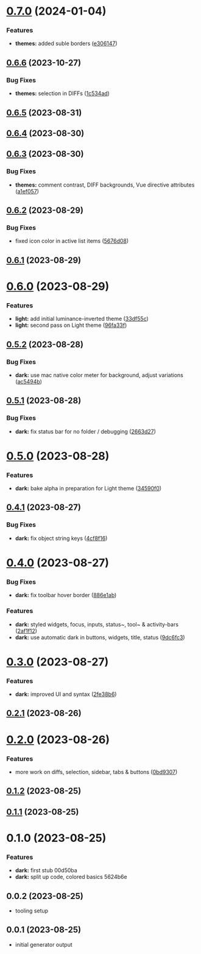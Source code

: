 # [0.7.0](https://github.com/nemoDreamer/vscode-theme-seashells/compare/v0.6.6...v0.7.0) (2024-01-04)

### Features

- **themes:** added suble borders ([e306147](https://github.com/nemoDreamer/vscode-theme-seashells/commit/e306147b3f1f0d346751e1dc671920a65dd95333))

## [0.6.6](https://github.com/nemoDreamer/vscode-theme-seashells/compare/v0.6.5...v0.6.6) (2023-10-27)

### Bug Fixes

- **themes:** selection in DIFFs ([1c534ad](https://github.com/nemoDreamer/vscode-theme-seashells/commit/1c534ad0850c104af698af3127cd71a7749f71ce))

## [0.6.5](https://github.com/nemoDreamer/vscode-theme-seashells/compare/v0.6.4...v0.6.5) (2023-08-31)

## [0.6.4](https://github.com/nemoDreamer/vscode-theme-seashells/compare/v0.6.3...v0.6.4) (2023-08-30)

## [0.6.3](https://github.com/nemoDreamer/vscode-theme-seashells/compare/v0.6.2...v0.6.3) (2023-08-30)

### Bug Fixes

- **themes:** comment contrast, DIFF backgrounds, Vue directive attributes ([a1ef057](https://github.com/nemoDreamer/vscode-theme-seashells/commit/a1ef057dc353e7f4ea33f0d5f040c0bc973dc017))

## [0.6.2](https://github.com/nemoDreamer/vscode-theme-seashells/compare/v0.6.1...v0.6.2) (2023-08-29)

### Bug Fixes

- fixed icon color in active list items ([5676d08](https://github.com/nemoDreamer/vscode-theme-seashells/commit/5676d083e0d0a501cecf6afbc25de2ec1a943478))

## [0.6.1](https://github.com/nemoDreamer/vscode-theme-seashells/compare/v0.6.0...v0.6.1) (2023-08-29)

# [0.6.0](https://github.com/nemoDreamer/vscode-theme-seashells/compare/v0.5.2...v0.6.0) (2023-08-29)

### Features

- **light:** add initial luminance-inverted theme ([33df55c](https://github.com/nemoDreamer/vscode-theme-seashells/commit/33df55c174c28b4dba45ca35ccdf36e23bb25825))
- **light:** second pass on Light theme ([96fa33f](https://github.com/nemoDreamer/vscode-theme-seashells/commit/96fa33f945088bee251665c2160d6c14ff55b926))

## [0.5.2](https://github.com/nemoDreamer/vscode-theme-seashells/compare/v0.5.1...v0.5.2) (2023-08-28)

### Bug Fixes

- **dark:** use mac native color meter for background, adjust variations ([ac5494b](https://github.com/nemoDreamer/vscode-theme-seashells/commit/ac5494b0ee3060e4ff944f190919f043cc23841a))

## [0.5.1](https://github.com/nemoDreamer/vscode-theme-seashells/compare/v0.5.0...v0.5.1) (2023-08-28)

### Bug Fixes

- **dark:** fix status bar for no folder / debugging ([2663d27](https://github.com/nemoDreamer/vscode-theme-seashells/commit/2663d27898ce142bb490acd0e2d89118d080894b))

# [0.5.0](https://github.com/nemoDreamer/vscode-theme-seashells/compare/v0.4.1...v0.5.0) (2023-08-28)

### Features

- **dark:** bake alpha in preparation for Light theme ([34590f0](https://github.com/nemoDreamer/vscode-theme-seashells/commit/34590f0e99d785e9d4b6956be2e335834987d6eb))

## [0.4.1](https://github.com/nemoDreamer/vscode-theme-seashells/compare/v0.4.0...v0.4.1) (2023-08-27)

### Bug Fixes

- **dark:** fix object string keys ([4cf8f16](https://github.com/nemoDreamer/vscode-theme-seashells/commit/4cf8f16aa6ca2097cfd505418f8c871fe9e5bb87))

# [0.4.0](https://github.com/nemoDreamer/vscode-theme-seashells/compare/v0.3.0...v0.4.0) (2023-08-27)

### Bug Fixes

- **dark:** fix toolbar hover border ([886e1ab](https://github.com/nemoDreamer/vscode-theme-seashells/commit/886e1abc420f9548c910477a526ad5ffdc8b28fb))

### Features

- **dark:** styled widgets, focus, inputs, status~, tool~ & activity-bars ([2af1f12](https://github.com/nemoDreamer/vscode-theme-seashells/commit/2af1f1241545d2d6e74f0560cca017510786dcfa))
- **dark:** use automatic dark in buttons, widgets, title, status ([9dc6fc3](https://github.com/nemoDreamer/vscode-theme-seashells/commit/9dc6fc3790b1ee453d73e43c3ebc2161759eb413))

# [0.3.0](https://github.com/nemoDreamer/vscode-theme-seashells/compare/v0.2.1...v0.3.0) (2023-08-27)

### Features

- **dark:** improved UI and syntax ([2fe38b6](https://github.com/nemoDreamer/vscode-theme-seashells/commit/2fe38b6f045bbebf36f71f3da3e4e525db4787c9))

## [0.2.1](https://github.com/nemoDreamer/vscode-theme-seashells/compare/v0.2.0...v0.2.1) (2023-08-26)

# [0.2.0](https://github.com/nemoDreamer/vscode-theme-seashells/compare/v0.1.2...v0.2.0) (2023-08-26)

### Features

- more work on diffs, selection, sidebar, tabs & buttons ([0bd9307](https://github.com/nemoDreamer/vscode-theme-seashells/commit/0bd930748789ff28837f101e4534fc2fc71841a0))

## [0.1.2](https://github.com/nemoDreamer/vscode-theme-seashells/compare/v0.1.1...v0.1.2) (2023-08-25)

## [0.1.1](https://github.com/nemoDreamer/vscode-theme-seashells/compare/v0.1.0...v0.1.1) (2023-08-25)

# 0.1.0 (2023-08-25)

### Features

- **dark:** first stub 00d50ba
- **dark:** split up code, colored basics 5624b6e

## 0.0.2 (2023-08-25)

- tooling setup

## 0.0.1 (2023-08-25)

- initial generator output
